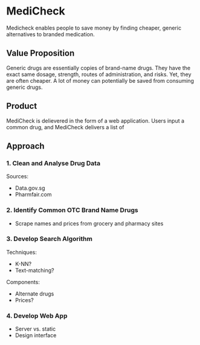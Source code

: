# MediCheck
Medicheck enables people to save money by finding cheaper, generic alternatives to branded medication.

## Value Proposition
Generic drugs are essentially copies of brand-name drugs. They have the exact same dosage, strength, routes of administration, and risks. Yet, they are often cheaper. A lot of money can potentially be saved from consuming generic drugs.

## Product
MediCheck is delievered in the form of a web application. Users input a common drug, and MediCheck delivers a list of 

## Approach

### 1. Clean and Analyse Drug Data
Sources:
* Data.gov.sg
* Pharmfair.com

### 2. Identify Common OTC Brand Name Drugs
* Scrape names and prices from grocery and pharmacy sites

### 3. Develop Search Algorithm
Techniques:
* K-NN?
* Text-matching?
 
Components:
* Alternate drugs
* Prices?

### 4. Develop Web App
* Server vs. static
* Design interface
